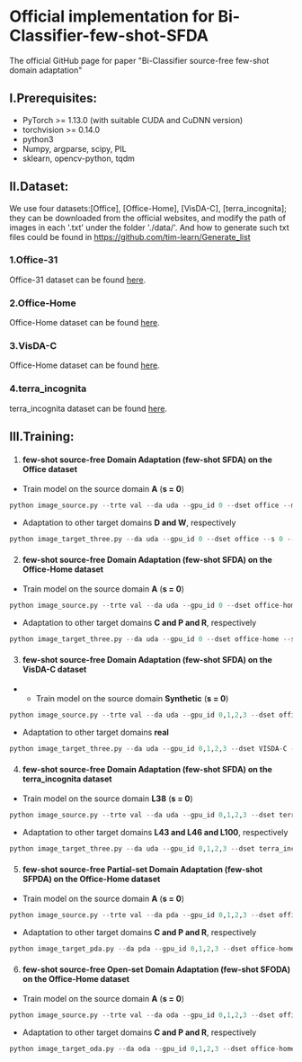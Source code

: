 # Official implementation for Bi-Classifier-few-shot-SFDA
The official GitHub page for paper "Bi-Classifier source-free few-shot domain adaptation"

## Ⅰ.Prerequisites:
- PyTorch >= 1.13.0 (with suitable CUDA and CuDNN version)
- torchvision >= 0.14.0
- python3
- Numpy, argparse, scipy, PIL
- sklearn, opencv-python, tqdm

## Ⅱ.Dataset:

We use four datasets:[Office], [Office-Home], [VisDA-C], [terra_incognita]; they can be downloaded from the official websites, and modify the path of images in each '.txt' under the folder './data/'. And how to generate such txt files could be found in https://github.com/tim-learn/Generate_list

### 1.Office-31

Office-31 dataset can be found [here](https://people.eecs.berkeley.edu/~jhoffman/domainadapt/).

### 2.Office-Home

Office-Home dataset can be found [here](http://hemanthdv.org/OfficeHome-Dataset/).

### 3.VisDA-C

Office-Home dataset can be found [here](https://github.com/VisionLearningGroup/taskcv-2017-public/tree/master/classification).

### 4.terra_incognita

terra_incognita dataset can be found [here](https://beerys.github.io/CaltechCameraTraps/).

## Ⅲ.Training:

1. #### few-shot source-free Domain Adaptation (few-shot SFDA) on the Office dataset
- Train model on the source domain **A** (**s = 0**)
```python
python image_source.py --trte val --da uda --gpu_id 0 --dset office --max_epoch 100 --s 0 --seed 2019
```

- Adaptation to other target domains **D and W**, respectively
```python
python image_target_three.py --da uda --gpu_id 0 --dset office --s 0 --few_shot 3 --seed 0 --SAM --lr 0.00003 --src_seed 2019
```

2. #### few-shot source-free Domain Adaptation (few-shot SFDA) on the Office-Home dataset
- Train model on the source domain **A** (**s = 0**)
```python
python image_source.py --trte val --da uda --gpu_id 0 --dset office-home --max_epoch 50 --s 0 --seed 2021
```

- Adaptation to other target domains **C and P and R**, respectively
```python
python image_target_three.py --da uda --gpu_id 0 --dset office-home --s 0 --few_shot 1 --seed 0 --SAM --lr 0.00001 --src_seed 2019
```

3. #### few-shot source-free Domain Adaptation (few-shot SFDA) on the VisDA-C dataset
- - Train model on the source domain **Synthetic** (**s = 0**) 
```python
python image_source.py --trte val --da uda --gpu_id 0,1,2,3 --dset office-home --max_epoch 50 --s 0 --seed 2019
```

- Adaptation to other target domains **real**
```python
python image_target_three.py --da uda --gpu_id 0,1,2,3 --dset VISDA-C --s 0 --few_shot 10 --seed 0 --SAM --lr 0.00003 --src_seed 2019 --net resnet101
```

4. #### few-shot source-free Domain Adaptation (few-shot SFDA) on the terra_incognita dataset
- Train model on the source domain **L38** (**s = 0**)
```python
python image_source.py --trte val --da uda --gpu_id 0,1,2,3 --dset terra_incognita --max_epoch 50 --s 0 --seed 2019
```

- Adaptation to other target domains **L43 and L46 and L100**, respectively
```python
python image_target_three.py --da uda --gpu_id 0,1,2,3 --dset terra_incognita --s 0 --few_shot 1 --seed 0 --SAM --lr 0.00003 --src_seed 2019
```

5. #### few-shot source-free Partial-set Domain Adaptation (few-shot SFPDA) on the Office-Home dataset
- Train model on the source domain **A** (**s = 0**)
```python
python image_source.py --trte val --da pda --gpu_id 0,1,2,3 --dset office-home --max_epoch 50 --s 0 --seed 2019
```

- Adaptation to other target domains **C and P and R**, respectively
```python
python image_target_pda.py --da pda --gpu_id 0,1,2,3 --dset office-home --s 0 --few_shot 3 --seed 0 --SAM --lr 0.00003 --src_seed 2019
```

6. #### few-shot source-free Open-set Domain Adaptation (few-shot SFODA) on the Office-Home dataset
- Train model on the source domain **A** (**s = 0**)
```python
python image_source.py --trte val --da oda --gpu_id 0,1,2,3 --dset office-home --max_epoch 50 --s 0 --seed 2019
```
	
- Adaptation to other target domains **C and P and R**, respectively
```python
python image_target_oda.py --da oda --gpu_id 0,1,2,3 --dset office-home --s 0 --few_shot 3 --seed 0 --SAM --lr 0.00003 --src_seed 2019
```
